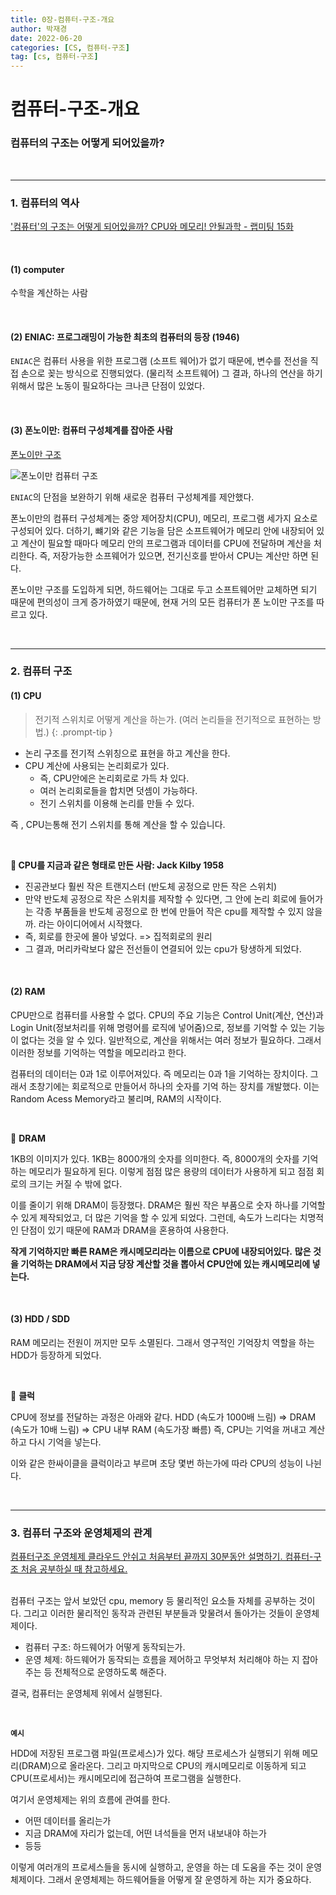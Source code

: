 ```yaml
---
title: 0장-컴퓨터-구조-개요
author: 박재경
date: 2022-06-20
categories: [CS, 컴퓨터-구조]
tag: [cs, 컴퓨터-구조]
---
```


# 컴퓨터-구조-개요

### 컴퓨터의 구조는 어떻게 되어있을까?

<br>

----

### 1.  컴퓨터의 역사 

['컴퓨터'의 구조는 어떻게 되어있을까? CPU와 메모리! 안될과학 - 랩미팅 15화](https://youtu.be/SiC74U8aJbM)

<br>

#### (1)  computer 

수학을 계산하는 사람

<br>

#### (2) ENIAC:  프로그래밍이 가능한 최초의 컴퓨터의 등장 (1946)

`ENIAC`은  컴퓨터 사용을 위한 프로그램 (소프트 웨어)가 없기 때문에, 변수를 전선을 직접 손으로 꽂는 방식으로 진행되었다. (물리적 소프트웨어)
그 결과, 하나의 연산을 하기 위해서 많은 노동이 필요하다는 크나큰 단점이 있었다.

<br>

#### (3) 폰노이만: 컴퓨터 구성체계를 잡아준 사람 

 [폰노이만 구조](https://m.blog.naver.com/with_msip/221981730449)

![폰노이만 컴퓨터 구조](https://mblogthumb-phinf.pstatic.net/MjAyMDA1MjhfMjgx/MDAxNTkwNjQxMTY1NDMy.w51HcT4jYp2OKHYNkUukDXx93m4YnGX04-_kYpOhLlQg.QGXBnWQ2n3haBw0IOM-lqJyBrJrbS_koOxI9mthgxlcg.PNG.with_msip/SE-0a7a2aaa-2572-4930-bc3c-45722a6ec0a7.png?type=w800)

`ENIAC`의 단점을 보완하기 위해 새로운 컴퓨터 구성체계를 제안했다. 

폰노이만의 컴퓨터 구성체계는 중앙 제어장치(CPU), 메모리, 프로그램 세가지 요소로 구성되어 있다. 
더하기, 뺴기와 같은 기능을 담은 소프트웨어가 메모리 안에 내장되어 있고 계산이 필요할 때마다 메모리 안의 프로그램과 데이터를 CPU에 전달하며 계산을 처리한다. 즉, 저장가능한 소프웨어가 있으면, 전기신호를 받아서 CPU는 계산만 하면 된다.

폰노이만 구조를 도입하게 되면, 하드웨어는 그대로 두고 소프트웨어만 교체하면 되기 때문에 편의성이 크게 증가하였기 때문에, 현재 거의 모든 컴퓨터가 폰 노이만 구조를 따르고 있다. 

<br>

---

### 2. 컴퓨터 구조

#### (1) CPU

>  전기적 스위치로 어떻게 계산을 하는가. (여러 논리들을 전기적으로 표현하는 방법.)
{: .prompt-tip }

- 논리 구조를 전기적 스위칭으로 표현을 하고 계산을 한다. 
- CPU 계산에 사용되는 논리회로가 있다. 
  - 즉, CPU안에은 논리회로로 가득 차 있다. 
  - 여러 논리회로들을 합치면 덧셈이 가능하다. 
  - 전기 스위치를 이용해 논리를 만들 수 있다. 

즉 , CPU는통해 전기 스위치를 통해 계산을 할 수 있습니다. 

<br>

**💬 CPU를 지금과 같은 형태로 만든 사람: Jack Kilby 1958**

- 진공관보다 훨씬 작은 트랜지스터 (반도체 공정으로 만든 작은 스위치)
- 만약 반도체 공정으로 작은 스위치를 제작할 수 있다면,  그 안에 논리 회로에 들어가는 각종 부품들을 반도체 공정으로 한 번에 만들어 작은 cpu를 제작할 수 있지 않을까. 라는 아이디어에서 시작했다. 
- 즉, 회로를 한곳에 몰아 넣었다. => 집적회로의 원리
- 그 결과, 머리카락보다 얇은 전선들이 연결되어 있는 cpu가 탕생하게 되었다. 

<br>

#### (2) RAM

CPU만으로 컴퓨터를 사용할 수 없다. 
CPU의 주요 기능은 Control Unit(계산, 연산)과 Login Unit(정보처리를 위해 명령어를 로직에 넣어줌)으로, 정보를 기억할 수 있는 기능이 없다는 것을 알 수 있다. 
일반적으로, 계산을 위해서는 여러 정보가 필요하다. 그래서 이러한 정보를 기억하는 역할을 메모리라고 한다.

컴퓨터의 데이터는 0과 1로 이루어져있다. 즉 메모리는 0과 1을 기억하는 장치이다. 
그래서 초창기에는 회로적으로 만들어서 하나의 숫자를 기억 하는 장치를 개발했다. 이는 Random Acess Memory라고 불리며, RAM의 시작이다. 

<br>

💬 **DRAM**

1KB의 이미지가 있다. 1KB는 8000개의 숫자를 의미한다. 즉, 8000개의 숫자를 기억하는 메모리가 필요하게 된다.
이렇게 점점 많은 용량의 데이터가 사용하게 되고 점점 회로의 크기는 커질 수 밖에 없다. 

이를 줄이기 위해 DRAM이 등장했다. 
DRAM은 훨씬 작은 부품으로 숫자 하나를 기억할 수 있게 제작되었고, 더 많은 기억을 할 수 있게 되었다.
그런데, 속도가 느리다는 치명적인 단점이 있기 때문에 RAM과 DRAM을 혼용하여 사용한다. 

**작게 기억하지만 빠른 RAM은 캐시메모리라는 이름으로 CPU에 내장되어있다.** 
**많은 것을 기억하는 DRAM에서 지금 당장 계산할 것을 뽑아서 CPU안에 있는 캐시메모리에 넣는다.** 

<br>

#### (3) HDD / SDD

RAM 메모리는 전원이 꺼지만 모두 소멸된다. 그래서 영구적인 기억장치 역할을 하는 HDD가 등장하게 되었다. 

<br>

💬 **클럭**

CPU에 정보를 전달하는 과정은 아래와 같다. 
HDD (속도가 1000배 느림) => DRAM (속도가 10배 느림) => CPU 내부 RAM (속도가장 빠름)
즉, CPU는 기억을 꺼내고 계산하고 다시 기억을 넣는다.  

이와 같은 한싸이클을 클럭이라고 부르며 초당 몇번 하는가에 따라 CPU의 성능이 나뉜다. 

<br>

---

### 3. 컴퓨터 구조와 운영체제의 관계

 [컴퓨터구조 운영체제 클라우드 안쉬고 처음부터 끝까지 30분동안 설명하기. 컴퓨터-구조 처음 공부하실 때 참고하세요.](https://www.youtube.com/watch?v=uMyKBYF48nY)

<br>컴퓨터 구조는 앞서 보았던 cpu, memory 등 물리적인 요소들 자체를 공부하는 것이다.
그리고 이러한 물리적인 동작과 관련된 부분들과 맞물려서 돌아가는 것들이 운영체제이다. 

- 컴퓨터 구조: 하드웨어가 어떻게 동작되는가. 
- 운영 체제: 하드웨어가 동작되는 흐름을 제어하고 무엇부처 처리해야 하는 지 잡아주는 등 전체적으로 운영하도록 해준다. 

결국, 컴퓨터는 운영체제 위에서 실행된다.

<br>

**`예시`**

HDD에 저장된 프로그램 파일(프로세스)가 있다. 해당 프로세스가 실행되기 위해 메모리(DRAM)으로 올라온다. 
그리고 마지막으로 CPU의 캐시메모리로 이동하게 되고 CPU(프로세서)는  캐시메모리에 접근하여 프로그램을 실행한다. 

여기서 운영체제는 위의 흐름에 관여를 한다. 

- 어떤 데이터를 올리는가
- 지금 DRAM에 자리가 없는데, 어떤 녀석들을 먼저 내보내야 하는가
- 등등

이렇게 여러개의 프로세스들을 동시에 실행하고, 운영을 하는 데 도움을 주는 것이 운영체제이다. 
그래서 운영체제는 하드웨어들을 어떻게 잘 운영하게 하는 지가 중요하다. 

<br>